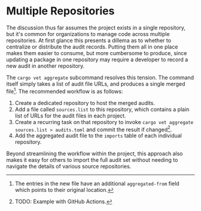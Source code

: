 # Multiple Repositories

The discussion thus far assumes the project exists in a single repository, but
it's common for organizations to manage code across multiple repositories. At
first glance this presents a dillema as to whether to centralize or distribute
the audit records. Putting them all in one place makes them easier to consume,
but more cumbersome to produce, since updating a package in one repository may
require a developer to record a new audit in another repository.

The `cargo vet aggregate` subcommand resolves this tension. The command itself
simply takes a list of audit file URLs, and produces a single merged file[^1].
The recommended workflow is as follows:
1. Create a dedicated repository to host the merged audits.
2. Add a file called `sources.list` to this repository, which contains a plain
   list of URLs for the audit files in each project.
3. Create a recurring task on that repository to invoke `cargo vet aggregate
   sources.list > audits.toml` and commit the result if changed[^2].
4. Add the aggregated audit file to the `imports` table of each individual
   repository.

Beyond streamlining the workflow within the project, this approach also makes it
easy for others to import the full audit set without needing to navigate the
details of various source repositories.

[^1]: The entries in the new file have an additional `aggregated-from` field
      which points to their original location.

[^2]: TODO: Example with GitHub Actions.
